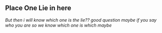 ## Place One Lie in here
*But then i will know which one is the lie??*
*good question maybe if you say who you are so we know which one is which maybe*
